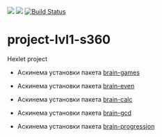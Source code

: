 <a href="https://codeclimate.com/github/AlfredSorrow/project-lvl1-s360/maintainability"><img src="https://api.codeclimate.com/v1/badges/58bfe3c350249009a56d/maintainability" /></a>
<a href="https://codeclimate.com/github/AlfredSorrow/project-lvl1-s360/test_coverage"><img src="https://api.codeclimate.com/v1/badges/58bfe3c350249009a56d/test_coverage" /></a>
[![Build Status](https://travis-ci.org/AlfredSorrow/project-lvl1-s360.svg?branch=master)](https://travis-ci.org/AlfredSorrow/project-lvl1-s360)

# project-lvl1-s360
Hexlet project

- Аскинема установки пакета [brain-games](https://asciinema.org/a/yXStCWdVpjKHVKVlpdLTtlA9R)

- Аскинема установки пакета [brain-even](https://asciinema.org/a/B4AQkhnEvdg9aUFE8ISgZhvGE)

- Аскинема установки пакета [brain-calc](https://asciinema.org/a/Xe2bKwbcIjuG37fJO5BCa5FQm)

- Аскинема установки пакета [brain-gcd](https://asciinema.org/a/S1UMoerXHYT0ISDOrzXOuew9h)

- Аскинема установки пакета [brain-progression](https://asciinema.org/a/9VjqMGUYlOKl7PNWnRi0lnwOd)




